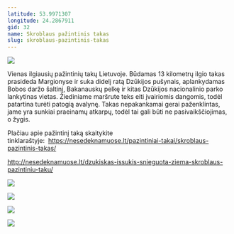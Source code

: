 ```yaml
---
latitude: 53.9971307
longitude: 24.2867911
gid: 32
name: Skroblaus pažintinis takas
slug: skroblaus-pazintinis-takas
---
```

![](https://doc-10-ag-mymaps.googleusercontent.com/untrusted/hostedimage/ihucu48q9m5s1hftel5u85tfdc/os9ul14638g43ls5mu8n33nuro/1641717000000/-WPmm_dsOCr8C_2Ftfdhs7CzXYdOD0wc/*/6AIsG_vaxAS5vfDaVGHOC1x3ZmprJ_wXOZrMN5yn7oSlMxcSYdW29pEINyAedS4P2weuUd1SVcWGuY5t-tfZMTZP9B4FWI9e48JYzpEG0HgVwLCBmGhZogQhFzuNR-mgQrVFEXwYIbgLMRPQiJ421Wqgmw0evXLW6hXz7C-6hQklwB-H3QUOT4YVAp2jKL8085w?session=0&fife)  
  
Vienas ilgiausių pažintinių takų Lietuvoje. Būdamas 13 kilometrų ilgio takas prasideda Margionyse ir suka didelį ratą Dzūkijos pušynais, aplankydamas Bobos daržo šaltinį, Bakanauskų pelkę ir kitas Dzūkijos nacionalinio parko lankytinas vietas. Žiediniame maršrute teks eiti įvairiomis dangomis, todėl patartina turėti patogią avalynę. Takas nepakankamai gerai paženklintas, jame yra sunkiai praeinamų atkarpų, todėl tai gali būti ne pasivaikščiojimas, o žygis.  
  
Plačiau apie pažintinį taką skaitykite tinklaraštyje:  https://nesedeknamuose.lt/pazintiniai-takai/skroblaus-pazintinis-takas/  
  
http://nesedeknamuose.lt/dzukiskas-issukis-snieguota-ziema-skroblaus-pazintiniu-taku/  
  
![](https://doc-14-ag-mymaps.googleusercontent.com/untrusted/hostedimage/ihucu48q9m5s1hftel5u85tfdc/pftslecld2e32p1glsmncqhqq8/1641717000000/-WPmm_dsOCr8C_2Ftfdhs7CzXYdOD0wc/*/6AIsG_vZdQpcz4Zsbn74AiucVb0T5KHJnz27mb8oNLuYdzi2X41AVnOXpM5KCHWSkpPbUeC1SQA7WAOAy8Rd4wqMZfZeeZAa_2w5ESRKaP_PxC1ISWTz4KTQ9peqpvhh_atJGtpGKb50CQMj4uE1MKyiOkNIxuYoJ6c4P10ClsMmAax4Ri3Ld82JJxv-F3R4weQ?session=0&fife)  
  
![](https://doc-0g-ag-mymaps.googleusercontent.com/untrusted/hostedimage/ihucu48q9m5s1hftel5u85tfdc/601rlm0esl6cir1nemtqrpe52k/1641717000000/-WPmm_dsOCr8C_2Ftfdhs7CzXYdOD0wc/*/6AIsG_vaEjatA2czPhuiiGGuFDuUM_z9BI6G-_nox4angrL0QN8xIyYSC_xRnrnJSzJ5sxuOT7JQYuoU7Mgiaiu8c4r-yvyPKmLSPwTQCBFjIED7R07J3k1Yrv7I8kRhQKY_fcbksTjPkiUrWNccesML5GnEv-SrSKD1rtsl-BgsCwE_XWwy-u2WTERqXleQ_xA?session=0&fife)  
  
![](https://doc-0c-ag-mymaps.googleusercontent.com/untrusted/hostedimage/ihucu48q9m5s1hftel5u85tfdc/7irtpupm5rg8o9orvpp76acuio/1641717000000/-WPmm_dsOCr8C_2Ftfdhs7CzXYdOD0wc/*/6AIsG_vYVw6vWj_aixUgpdcKyaDkUZWWNnCuFeymhBU2ENwBfjW3pAApSYHZ7eMta3WCmEs4X4fazlTb4CoDDL69wmNqO8yCiHH-tyUAunFReUPwVPvEUuvmq93dzqAkQvNu0VJUIcNIYMao5ViyynTVzv44trQbduM6-3a69rApDmjcCQ7FgZLRo7NW12obwYw?session=0&fife)  
  
![](https://doc-08-ag-mymaps.googleusercontent.com/untrusted/hostedimage/ihucu48q9m5s1hftel5u85tfdc/mfldvhhak7nhv4eate0uiurbb4/1641717000000/-WPmm_dsOCr8C_2Ftfdhs7CzXYdOD0wc/*/6AIsG_vY7H1K8JbzaVtMB7ygplxI0gaKmJ7Y7KHO51T2lQd9Pbiz_l2evtEdPiQJXANWsj3F4HxcL6qxnjSYYNPJhW6g_8ymDvd04NFvACw9ahnzGPkhLY49epBAI1tpplZydpzMUm1zd0umNU2XIUEkCUARujW1WWDSW0GoPIDDkgvwEGKW3603ANmuahvJH2w?session=0&fife)
